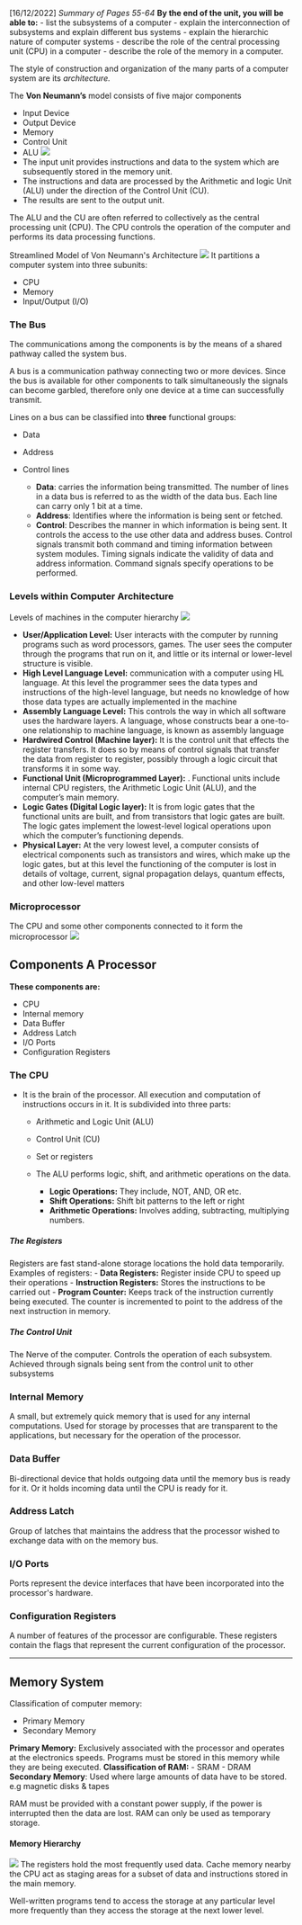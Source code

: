 [16/12/2022]
*Summary of Pages 55-64*
**By the end of the unit, you will be able to:** 
	- list the subsystems of a computer 
	- explain the interconnection of subsystems and explain different bus systems
	-  explain the hierarchic nature of computer systems 
	- describe the role of the central processing unit (CPU) in a computer 
	- describe the role of the memory in a computer.

The style of construction and organization of the many parts of a computer system are its *architecture.*

The **Von Neumann’s** model consists of five major components
- Input Device
- Output Device
- Memory
- Control Unit
- ALU
![](CPS%20207/Image/Pasted%20image%2020221214212031.png)
- The input unit provides instructions and data to the system which are subsequently stored in the memory unit. 
- The instructions and data are processed by the Arithmetic and logic Unit (ALU) under the direction of the Control Unit (CU). 
- The results are sent to the output unit.

The ALU and the CU are often referred to collectively as the central processing unit (CPU). The CPU controls the operation of the computer and performs its data processing functions.

Streamlined Model of Von Neumann's Architecture
![](CPS%20207/Image/Pasted%20image%2020221215041139.png)
It partitions a computer system into three subunits:
- CPU
- Memory
- Input/Output (I/O)

### The Bus
The communications among the components is by the means of a shared pathway called the system bus. 
	
A bus is a communication pathway connecting two or more devices.
Since the bus is available for other components to talk simultaneously the signals can become garbled, therefore only one device at a time can successfully transmit. 

Lines on a bus can be classified into **three** functional groups:
- Data
- Address
- Control lines
	
	- **Data**: carries the information being transmitted.  The number of lines in a data bus is referred to as the width of the data bus. Each line can carry only 1 bit at a time.
	- **Address**: Identifies where the information is being sent or fetched.
	- **Control**: Describes the manner in which information is being sent. It controls the access to the use other data and address buses. Control signals transmit both command and timing information between system modules. Timing signals indicate the validity of data and address information. Command signals specify operations to be performed.

### Levels within Computer Architecture

Levels of machines in the computer hierarchy
![](CPS%20207/Image/Pasted%20image%2020221215042458.png)

- **User/Application Level:** User interacts with the computer by running programs such as word processors, games. The user sees the computer through the programs that run on it, and little or its internal or lower-level structure is visible.
- **High Level Language Level:** communication with a computer using HL language. At this level the programmer sees the data types and instructions of the high-level language, but needs no knowledge of how those data types are actually implemented in the machine
- **Assembly Language Level:** This controls the way in which all software uses the hardware layers. A language, whose constructs bear a one-to-one relationship to machine language, is known as assembly language
- **Hardwired Control (Machine layer):** It is the control unit that effects the register transfers. It does so by means of control signals that transfer the data from register to register, possibly through a logic circuit that transforms it in some way.
- **Functional Unit (Microprogrammed Layer):** . Functional units include internal CPU registers, the Arithmetic Logic Unit (ALU), and the computer’s main memory.
- **Logic Gates (Digital Logic layer):** It is from logic gates that the functional units are built, and from transistors that logic gates are built. The logic gates implement the lowest-level logical operations upon which the computer’s functioning depends.
- **Physical Layer:** At the very lowest level, a computer consists of electrical components such as transistors and wires, which make up the logic gates, but at this level the functioning of the computer is lost in details of voltage, current, signal propagation delays, quantum effects, and other low-level matters

### Microprocessor
The CPU and some other components connected to it form the microprocessor
![](CPS%20207/Image/Pasted%20image%2020221215043738.png)

## Components A Processor
**These components are:**
-  CPU
- Internal memory
- Data Buffer
- Address Latch
- I/O Ports
- Configuration Registers

### The CPU
   - It is the brain of the processor. All execution and computation of instructions occurs in it. It is subdivided into three parts:
		- Arithmetic and Logic Unit (ALU)
		- Control Unit (CU)
		- Set or registers

     - The ALU performs logic, shift, and arithmetic operations on the data. 
		- **Logic Operations:** They include, NOT, AND, OR etc. 
		- **Shift Operations:** Shift bit patterns to the left or right
		- **Arithmetic Operations:** Involves adding, subtracting, multiplying numbers.
##### The Registers
  Registers are fast stand-alone storage locations the hold data temporarily. 
Examples of registers:
	- **Data Registers:** Register inside CPU to speed up their operations
	- **Instruction Registers:** Stores the instructions to be carried out
	- **Program Counter:** Keeps track of the instruction currently being executed. The counter is incremented to point to the address of the next instruction in memory. 

##### The Control Unit
The Nerve of the computer. Controls the operation of each subsystem. Achieved through signals being sent from the control unit to other subsystems

### Internal Memory
A small, but extremely quick memory that is used for any internal computations. Used for storage by processes that are transparent to the applications, but necessary for the operation of the processor. 

### Data Buffer
Bi-directional device that holds outgoing data until the memory bus is ready for it. Or it holds incoming data until the CPU is ready for it. 

### Address Latch
Group of latches that maintains the address that the processor wished to exchange data with on the memory bus. 

### I/O Ports
Ports represent the device interfaces that have been incorporated into the processor's hardware. 

### Configuration Registers
A number of features of the processor are configurable. These registers contain the flags that represent the current configuration of the processor. 

---

## Memory System

Classification of computer memory:
- Primary Memory
- Secondary Memory

**Primary Memory:** Exclusively associated with the processor and operates at the electronics speeds. Programs must be stored in this memory while they are being executed. 
		**Classification of RAM:**
				- SRAM
				- DRAM
**Secondary Memory**: Used where large amounts of data have to be stored. e.g magnetic disks & tapes

RAM must be provided with a constant power supply, if the power is interrupted then the data are lost. RAM can only be used as temporary storage. 


#### Memory Hierarchy
![](CPS%20207/Image/Pasted%20image%2020221215160305.png)
The registers hold the most frequently used data. 
Cache memory nearby the CPU act as staging areas for a subset of data and instructions stored in the main memory. 

Well-written programs tend to access the storage at any particular level more frequently than they access the storage at the next lower level. 